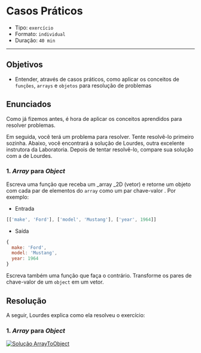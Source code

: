 # Casos Práticos

* Tipo: `exercício`
* Formato: `individual`
* Duração: `40 min`

***

## Objetivos

* Entender, através de casos práticos, como aplicar os conceitos de `funções`,
  `arrays` e `objetos` para resolução de problemas

## Enunciados

Como já fizemos antes, é hora de aplicar os conceitos aprendidos para resolver
problemas.

Em seguida, você terá um problema para resolver. Tente resolvê-lo primeiro
sozinha. Abaixo, você encontrará a solução de Lourdes, outra excelente
instrutora da Laboratoria. Depois de tentar resolvê-lo, compare sua solução com
a de Lourdes.

### 1. _Array_ para _Object_

Escreva uma função que receba um _array _2D \(vetor\) e retorne um objeto com
cada par de elementos do `array` como um par chave-valor . Por exemplo:

* Entrada

```js
[['make', 'Ford'], ['model', 'Mustang'], ['year', 1964]]
```

* Saída

```js
{
  make: 'Ford',
  model: 'Mustang',
  year: 1964
}
```

Escreva também uma função que faça o contrário. Transforme os pares de
chave-valor de um `object` em um vetor.

## Resolução

A seguir, Lourdes explica como ela resolveu o exercício:

### 1. _Array_ para _Object_

[![Solu&#xE7;&#xE3;o ArrayToObject](https://img.youtube.com/vi/41ZJrHO6BsE/0.jpg)](https://www.youtube.com/watch?v=41ZJrHO6BsE)
